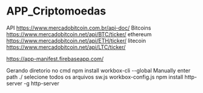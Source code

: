 # APP_Criptomoedas
API https://www.mercadobitcoin.com.br/api-doc/
Bitcoins  https://www.mercadobitcoin.net/api/BTC/ticker/
ethereum  https://www.mercadobitcoin.net/api/ETH/ticker/
litecoin https://www.mercadobitcoin.net/api/LTC/ticker/

https://app-manifest.firebaseapp.com/

Gerando diretorio no cmd
npm install workbox-cli --global
Manually enter path
 ./
selecione todos os arquivos
sw.js
workbox-config.js
npm install http-server  -g
http-server


